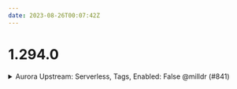 ```yaml
---
date: 2023-08-26T00:07:42Z
---
```


# 1.294.0

<details>
  <summary>Aurora Upstream: Serverless, Tags, Enabled: False @milldr (#841)</summary>

### what
- Set `module.context` to `module.cluster` across all resources
- Only set parameter for replica if cluster size is > 0
- `enabled: false` support

### why
- Missing tags for SSM parameters for cluster attributes
- Serverless clusters set `cluster_size: 0`, which will break the SSM parameter for replica hostname (since it does not exist)
- Support enabled false for `aurora-*-resources` components

### references
- n/a

</details>